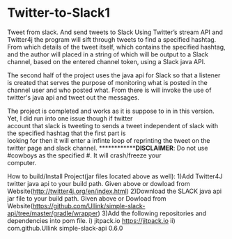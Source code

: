 # Twitter-to-Slack1
Tweet from slack. And send tweets to Slack
Using Twitter’s stream API and Twitter4j the program will sift through tweets 
to find a specified hashtag. From which details of the tweet itself, which contains 
the specified hashtag, and the author will placed in a string of which will  be output
to a Slack channel, based on the entered channel token, using a Slack java API. 
              
The second half of the project uses the java api for Slack so that a listener is 
created  that serves the purpose of monitoring what is posted in the channel user and 
who posted what. From there is will invoke the use of twitter's java api 
and tweet out the messages.
               
The project is completed and works as it is suppose to in in this version. Yet, I did run into one issue though if twitter                 
account that slack is tweeting to sends a tweet independent of slack with the specified hashtag that the first part is                     
looking for then it will enter a infinte loop of reprinting the tweet on the twitter page and slack channel.
****************************DISCLAIMER****************: Do not use #cowboys as the specified #. It will crash/freeze your                  
computer.

How to build/Install Project(jar files located above as well):
1)Add Twitter4J twitter java api to your build path. Given above or dowload from Website(http://twitter4j.org/en/index.html)
2)Download the SLACK java api jar file to your build path. Given above or Dowload from Website(https://github.com/Ullink/simple-slack-api/tree/master/gradle/wrapper)
3)Add the following repositories and dependencies into pom file.
i)<repositories>
		<repository>
		    <id>jitpack.io</id>
		    <url>https://jitpack.io</url>
		</repository>
	</repositories>
  ii)<dependency>
	    <groupId>com.github.Ullink</groupId>
	    <artifactId>simple-slack-api</artifactId>
	    <version>0.6.0</version>
	</dependency>
  
